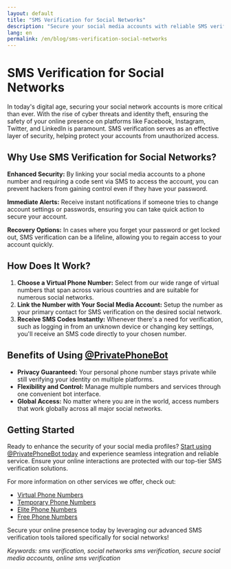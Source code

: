 ```yaml
---
layout: default
title: "SMS Verification for Social Networks"
description: "Secure your social media accounts with reliable SMS verification services."
lang: en
permalink: /en/blog/sms-verification-social-networks
---
```


# SMS Verification for Social Networks

In today's digital age, securing your social network accounts is more critical than ever. With the rise of cyber threats and identity theft, ensuring the safety of your online presence on platforms like Facebook, Instagram, Twitter, and LinkedIn is paramount. SMS verification serves as an effective layer of security, helping protect your accounts from unauthorized access.

## Why Use SMS Verification for Social Networks?

**Enhanced Security:** By linking your social media accounts to a phone number and requiring a code sent via SMS to access the account, you can prevent hackers from gaining control even if they have your password.

**Immediate Alerts:** Receive instant notifications if someone tries to change account settings or passwords, ensuring you can take quick action to secure your account.

**Recovery Options:** In cases where you forget your password or get locked out, SMS verification can be a lifeline, allowing you to regain access to your account quickly.

## How Does It Work?

1. **Choose a Virtual Phone Number:** Select from our wide range of virtual numbers that span across various countries and are suitable for numerous social networks.
2. **Link the Number with Your Social Media Account:** Setup the number as your primary contact for SMS verification on the desired social network.
3. **Receive SMS Codes Instantly:** Whenever there's a need for verification, such as logging in from an unknown device or changing key settings, you'll receive an SMS code directly to your chosen number.

## Benefits of Using [@PrivatePhoneBot](https://t.me/PrivatePhoneBot)

- **Privacy Guaranteed:** Your personal phone number stays private while still verifying your identity on multiple platforms.
- **Flexibility and Control:** Manage multiple numbers and services through one convenient bot interface.
- **Global Access:** No matter where you are in the world, access numbers that work globally across all major social networks.

## Getting Started

Ready to enhance the security of your social media profiles? [Start using @PrivatePhoneBot today](https://t.me/PrivatePhoneBot) and experience seamless integration and reliable service. Ensure your online interactions are protected with our top-tier SMS verification solutions.

For more information on other services we offer, check out:
- [Virtual Phone Numbers](/virtual-phone-numbers)
- [Temporary Phone Numbers](/temporary-phone-numbers)
- [Elite Phone Numbers](/elite-phone-numbers)
- [Free Phone Numbers](/free-phone-numbers)

Secure your online presence today by leveraging our advanced SMS verification tools tailored specifically for social networks!

*Keywords: sms verification, social networks sms verification, secure social media accounts, online sms verification*